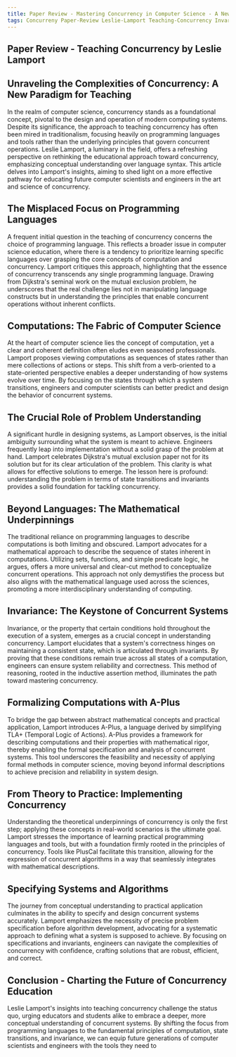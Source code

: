 ```yaml
---
title: Paper Review - Mastering Concurrency in Computer Science - A New Educational Approach
tags: Concurreny Paper-Review Leslie-Lamport Teaching-Concurrency Invariance Inductive-Invariance A-plus
---
```


## Paper Review - Teaching Concurrency by Leslie Lamport

## Unraveling the Complexities of Concurrency: A New Paradigm for Teaching

In the realm of computer science, concurrency stands as a foundational concept, pivotal to the design and operation of modern computing systems. Despite its significance, the approach to teaching concurrency has often been mired in traditionalism, focusing heavily on programming languages and tools rather than the underlying principles that govern concurrent operations. Leslie Lamport, a luminary in the field, offers a refreshing perspective on rethinking the educational approach toward concurrency, emphasizing conceptual understanding over language syntax. This article delves into Lamport's insights, aiming to shed light on a more effective pathway for educating future computer scientists and engineers in the art and science of concurrency.

## The Misplaced Focus on Programming Languages

A frequent initial question in the teaching of concurrency concerns the choice of programming language. This reflects a broader issue in computer science education, where there is a tendency to prioritize learning specific languages over grasping the core concepts of computation and concurrency. Lamport critiques this approach, highlighting that the essence of concurrency transcends any single programming language. Drawing from Dijkstra's seminal work on the mutual exclusion problem, he underscores that the real challenge lies not in manipulating language constructs but in understanding the principles that enable concurrent operations without inherent conflicts.

## Computations: The Fabric of Computer Science

At the heart of computer science lies the concept of computation, yet a clear and coherent definition often eludes even seasoned professionals. Lamport proposes viewing computations as sequences of states rather than mere collections of actions or steps. This shift from a verb-oriented to a state-oriented perspective enables a deeper understanding of how systems evolve over time. By focusing on the states through which a system transitions, engineers and computer scientists can better predict and design the behavior of concurrent systems.

## The Crucial Role of Problem Understanding

A significant hurdle in designing systems, as Lamport observes, is the initial ambiguity surrounding what the system is meant to achieve. Engineers frequently leap into implementation without a solid grasp of the problem at hand. Lamport celebrates Dijkstra's mutual exclusion paper not for its solution but for its clear articulation of the problem. This clarity is what allows for effective solutions to emerge. The lesson here is profound: understanding the problem in terms of state transitions and invariants provides a solid foundation for tackling concurrency.

## Beyond Languages: The Mathematical Underpinnings

The traditional reliance on programming languages to describe computations is both limiting and obscured. Lamport advocates for a mathematical approach to describe the sequence of states inherent in computations. Utilizing sets, functions, and simple predicate logic, he argues, offers a more universal and clear-cut method to conceptualize concurrent operations. This approach not only demystifies the process but also aligns with the mathematical language used across the sciences, promoting a more interdisciplinary understanding of computing.

## Invariance: The Keystone of Concurrent Systems

Invariance, or the property that certain conditions hold throughout the execution of a system, emerges as a crucial concept in understanding concurrency. Lamport elucidates that a system's correctness hinges on maintaining a consistent state, which is articulated through invariants. By proving that these conditions remain true across all states of a computation, engineers can ensure system reliability and correctness. This method of reasoning, rooted in the inductive assertion method, illuminates the path toward mastering concurrency.

## Formalizing Computations with A-Plus

To bridge the gap between abstract mathematical concepts and practical application, Lamport introduces A-Plus, a language derived by simplifying TLA+ (Temporal Logic of Actions). A-Plus provides a framework for describing computations and their properties with mathematical rigor, thereby enabling the formal specification and analysis of concurrent systems. This tool underscores the feasibility and necessity of applying formal methods in computer science, moving beyond informal descriptions to achieve precision and reliability in system design.

## From Theory to Practice: Implementing Concurrency

Understanding the theoretical underpinnings of concurrency is only the first step; applying these concepts in real-world scenarios is the ultimate goal. Lamport stresses the importance of learning practical programming languages and tools, but with a foundation firmly rooted in the principles of concurrency. Tools like PlusCal facilitate this transition, allowing for the expression of concurrent algorithms in a way that seamlessly integrates with mathematical descriptions.

## Specifying Systems and Algorithms

The journey from conceptual understanding to practical application culminates in the ability to specify and design concurrent systems accurately. Lamport emphasizes the necessity of precise problem specification before algorithm development, advocating for a systematic approach to defining what a system is supposed to achieve. By focusing on specifications and invariants, engineers can navigate the complexities of concurrency with confidence, crafting solutions that are robust, efficient, and correct.

## Conclusion - Charting the Future of Concurrency Education

Leslie Lamport's insights into teaching concurrency challenge the status quo, urging educators and students alike to embrace a deeper, more conceptual understanding of concurrent systems. By shifting the focus from programming languages to the fundamental principles of computation, state transitions, and invariance, we can equip future generations of computer scientists and engineers with the tools they need to